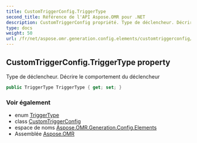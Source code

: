 ```yaml
---
title: CustomTriggerConfig.TriggerType
second_title: Référence de l'API Aspose.OMR pour .NET
description: CustomTriggerConfig propriété. Type de déclencheur. Décrire le comportement du déclencheur
type: docs
weight: 50
url: /fr/net/aspose.omr.generation.config.elements/customtriggerconfig/triggertype/
---
```

## CustomTriggerConfig.TriggerType property

Type de déclencheur. Décrire le comportement du déclencheur

```csharp
public TriggerType TriggerType { get; set; }
```

### Voir également

* enum [TriggerType](../../../aspose.omr.generation.config.enums/triggertype/)
* class [CustomTriggerConfig](../)
* espace de noms [Aspose.OMR.Generation.Config.Elements](../../customtriggerconfig/)
* Assemblée [Aspose.OMR](../../../)


